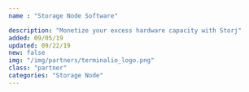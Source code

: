 ```yaml
---
name : "Storage Node Software"

description: "Monetize your excess hardware capacity with Storj"
added: 09/05/19
updated: 09/22/19
new: false
img: "/img/partners/terminalio_logo.png"
class: "partner"
categories: "Storage Node"
---
```

